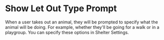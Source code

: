 # Show Let Out Type Prompt
When a user takes out an animal, they will be prompted to specify what the animal will be doing. For example, whether they'll be going for a walk or in a playgroup. You can specify these options in Shelter Settings.
